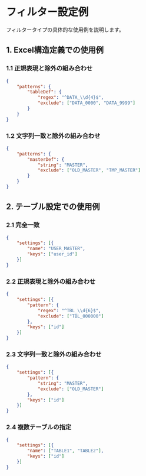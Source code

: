 # フィルター設定例

フィルタータイプの具体的な使用例を説明します。

## 1. Excel構造定義での使用例

### 1.1 正規表現と除外の組み合わせ
```json
{
    "patterns": {
        "tableDef": {
            "regex": "^DATA_\\d{4}$",
            "exclude": ["DATA_0000", "DATA_9999"]
        }
    }
}
```

### 1.2 文字列一致と除外の組み合わせ
```json
{
    "patterns": {
        "masterDef": {
            "string": "MASTER",
            "exclude": ["OLD_MASTER", "TMP_MASTER"]
        }
    }
}
```

## 2. テーブル設定での使用例

### 2.1 完全一致
```json
{
    "settings": [{
        "name": "USER_MASTER",
        "keys": ["user_id"]
    }]
}
```

### 2.2 正規表現と除外の組み合わせ
```json
{
    "settings": [{
        "pattern": {
            "regex": "^TBL_\\d{6}$",
            "exclude": ["TBL_000000"]
        },
        "keys": ["id"]
    }]
}
```

### 2.3 文字列一致と除外の組み合わせ
```json
{
    "settings": [{
        "pattern": {
            "string": "MASTER",
            "exclude": ["OLD_MASTER"]
        },
        "keys": ["id"]
    }]
}
```

### 2.4 複数テーブルの指定
```json
{
    "settings": [{
        "name": ["TABLE1", "TABLE2"],
        "keys": ["id"]
    }]
}